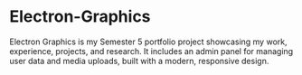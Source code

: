 # Electron-Graphics
Electron Graphics is my Semester 5 portfolio project showcasing my work, experience, projects, and research. It includes an admin panel for managing user data and media uploads, built with a modern, responsive design.
